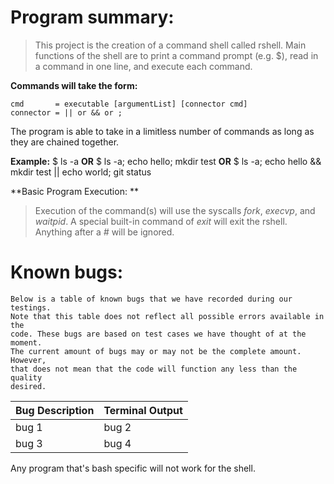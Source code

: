 # Program summary:
	
> This project is the creation of a command shell called rshell.
> Main functions of the shell are to print a command prompt (e.g. $), 
> read in a command in one line, and execute each command. 

**Commands will take the form:**

	cmd       = executable [argumentList] [connector cmd]
	connector = || or && or ;

The program is able to take in a limitless number of commands as
long as they are chained together. 

**Example:** $ ls -a
						**OR**
		     $ ls -a; echo hello; mkdir test
		     			**OR**
		     $ ls -a; echo hello && mkdir test || echo world; git status

**Basic Program Execution: **

> Execution of the command(s) will use the syscalls *fork*, *execvp*, and *waitpid*.
> A special built-in command of *exit* will exit the rshell. 
> Anything after a *#* will be ignored. 

# Known bugs:

	Below is a table of known bugs that we have recorded during our testings. 
	Note that this table does not reflect all possible errors available in the 
	code. These bugs are based on test cases we have thought of at the moment. 
	The current amount of bugs may or may not be the complete amount. However, 
	that does not mean that the code will function any less than the quality 
	desired. 

Bug Description | Terminal Output
--------------- | ---------------
bug 1 | bug 2
bug 3 | bug 4

Any program that's bash specific will not work for the shell. 